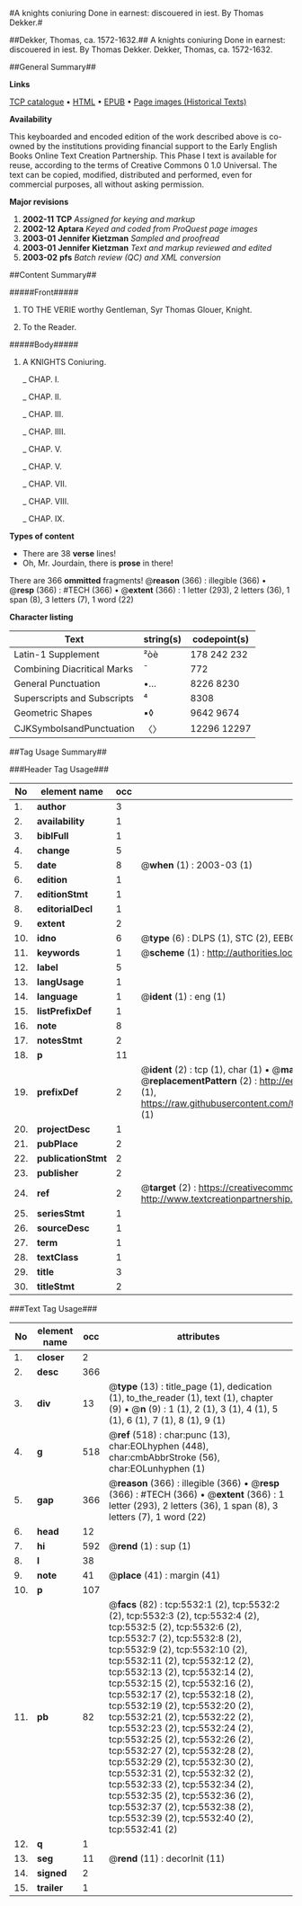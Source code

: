 #A knights coniuring Done in earnest: discouered in iest. By Thomas Dekker.#

##Dekker, Thomas, ca. 1572-1632.##
A knights coniuring Done in earnest: discouered in iest. By Thomas Dekker.
Dekker, Thomas, ca. 1572-1632.

##General Summary##

**Links**

[TCP catalogue](http://www.ota.ox.ac.uk/tcp/)  • 
[HTML](http://tei.it.ox.ac.uk/tcp/Texts-HTML/free/A20/A20067.html)  • 
[EPUB](http://tei.it.ox.ac.uk/tcp/Texts-EPUB/free/A20/A20067.epub) • 
[Page images (Historical Texts)](https://data.historicaltexts.jisc.ac.uk/view?pubId=eebo-99840982e&pageId=eebo-99840982e-5532-1)

**Availability**

This keyboarded and encoded edition of the
	       work described above is co-owned by the institutions
	       providing financial support to the Early English Books
	       Online Text Creation Partnership. This Phase I text is
	       available for reuse, according to the terms of Creative
	       Commons 0 1.0 Universal. The text can be copied,
	       modified, distributed and performed, even for
	       commercial purposes, all without asking permission.

**Major revisions**

1. __2002-11__ __TCP__ *Assigned for keying and markup*
1. __2002-12__ __Aptara__ *Keyed and coded from ProQuest page images*
1. __2003-01__ __Jennifer Kietzman__ *Sampled and proofread*
1. __2003-01__ __Jennifer Kietzman__ *Text and markup reviewed and edited*
1. __2003-02__ __pfs__ *Batch review (QC) and XML conversion*

##Content Summary##

#####Front#####

1. TO THE VERIE
worthy Gentleman,
Syr Thomas Glouer,
Knight.

1. To the Reader.

#####Body#####

1. A KNIGHTS
Coniuring.

    _ CHAP. I.

    _ CHAP. II.

    _ CHAP. III.

    _ CHAP. IIII.

    _ CHAP. V.

    _ CHAP. V.

    _ CHAP. VII.

    _ CHAP. VIII.

    _ CHAP. IX.

**Types of content**

  * There are 38 **verse** lines!
  * Oh, Mr. Jourdain, there is **prose** in there!

There are 366 **ommitted** fragments! 
 @__reason__ (366) : illegible (366)  •  @__resp__ (366) : #TECH (366)  •  @__extent__ (366) : 1 letter (293), 2 letters (36), 1 span (8), 3 letters (7), 1 word (22)

**Character listing**


|Text|string(s)|codepoint(s)|
|---|---|---|
|Latin-1 Supplement|²òè|178 242 232|
|Combining             Diacritical Marks|̄|772|
|General Punctuation|•…|8226 8230|
|Superscripts             and Subscripts|⁴|8308|
|Geometric Shapes|▪◊|9642 9674|
|CJKSymbolsandPunctuation|〈〉|12296 12297|

##Tag Usage Summary##

###Header Tag Usage###

|No|element name|occ|attributes|
|---|---|---|---|
|1.|__author__|3||
|2.|__availability__|1||
|3.|__biblFull__|1||
|4.|__change__|5||
|5.|__date__|8| @__when__ (1) : 2003-03 (1)|
|6.|__edition__|1||
|7.|__editionStmt__|1||
|8.|__editorialDecl__|1||
|9.|__extent__|2||
|10.|__idno__|6| @__type__ (6) : DLPS (1), STC (2), EEBO-CITATION (1), PROQUEST (1), VID (1)|
|11.|__keywords__|1| @__scheme__ (1) : http://authorities.loc.gov/ (1)|
|12.|__label__|5||
|13.|__langUsage__|1||
|14.|__language__|1| @__ident__ (1) : eng (1)|
|15.|__listPrefixDef__|1||
|16.|__note__|8||
|17.|__notesStmt__|2||
|18.|__p__|11||
|19.|__prefixDef__|2| @__ident__ (2) : tcp (1), char (1)  •  @__matchPattern__ (2) : ([0-9\-]+):([0-9IVX]+) (1), (.+) (1)  •  @__replacementPattern__ (2) : http://eebo.chadwyck.com/downloadtiff?vid=$1&page=$2 (1), https://raw.githubusercontent.com/textcreationpartnership/Texts/master/tcpchars.xml#$1 (1)|
|20.|__projectDesc__|1||
|21.|__pubPlace__|2||
|22.|__publicationStmt__|2||
|23.|__publisher__|2||
|24.|__ref__|2| @__target__ (2) : https://creativecommons.org/publicdomain/zero/1.0/ (1), http://www.textcreationpartnership.org/docs/. (1)|
|25.|__seriesStmt__|1||
|26.|__sourceDesc__|1||
|27.|__term__|1||
|28.|__textClass__|1||
|29.|__title__|3||
|30.|__titleStmt__|2||


###Text Tag Usage###

|No|element name|occ|attributes|
|---|---|---|---|
|1.|__closer__|2||
|2.|__desc__|366||
|3.|__div__|13| @__type__ (13) : title_page (1), dedication (1), to_the_reader (1), text (1), chapter (9)  •  @__n__ (9) : 1 (1), 2 (1), 3 (1), 4 (1), 5 (1), 6 (1), 7 (1), 8 (1), 9 (1)|
|4.|__g__|518| @__ref__ (518) : char:punc (13), char:EOLhyphen (448), char:cmbAbbrStroke (56), char:EOLunhyphen (1)|
|5.|__gap__|366| @__reason__ (366) : illegible (366)  •  @__resp__ (366) : #TECH (366)  •  @__extent__ (366) : 1 letter (293), 2 letters (36), 1 span (8), 3 letters (7), 1 word (22)|
|6.|__head__|12||
|7.|__hi__|592| @__rend__ (1) : sup (1)|
|8.|__l__|38||
|9.|__note__|41| @__place__ (41) : margin (41)|
|10.|__p__|107||
|11.|__pb__|82| @__facs__ (82) : tcp:5532:1 (2), tcp:5532:2 (2), tcp:5532:3 (2), tcp:5532:4 (2), tcp:5532:5 (2), tcp:5532:6 (2), tcp:5532:7 (2), tcp:5532:8 (2), tcp:5532:9 (2), tcp:5532:10 (2), tcp:5532:11 (2), tcp:5532:12 (2), tcp:5532:13 (2), tcp:5532:14 (2), tcp:5532:15 (2), tcp:5532:16 (2), tcp:5532:17 (2), tcp:5532:18 (2), tcp:5532:19 (2), tcp:5532:20 (2), tcp:5532:21 (2), tcp:5532:22 (2), tcp:5532:23 (2), tcp:5532:24 (2), tcp:5532:25 (2), tcp:5532:26 (2), tcp:5532:27 (2), tcp:5532:28 (2), tcp:5532:29 (2), tcp:5532:30 (2), tcp:5532:31 (2), tcp:5532:32 (2), tcp:5532:33 (2), tcp:5532:34 (2), tcp:5532:35 (2), tcp:5532:36 (2), tcp:5532:37 (2), tcp:5532:38 (2), tcp:5532:39 (2), tcp:5532:40 (2), tcp:5532:41 (2)|
|12.|__q__|1||
|13.|__seg__|11| @__rend__ (11) : decorInit (11)|
|14.|__signed__|2||
|15.|__trailer__|1||
